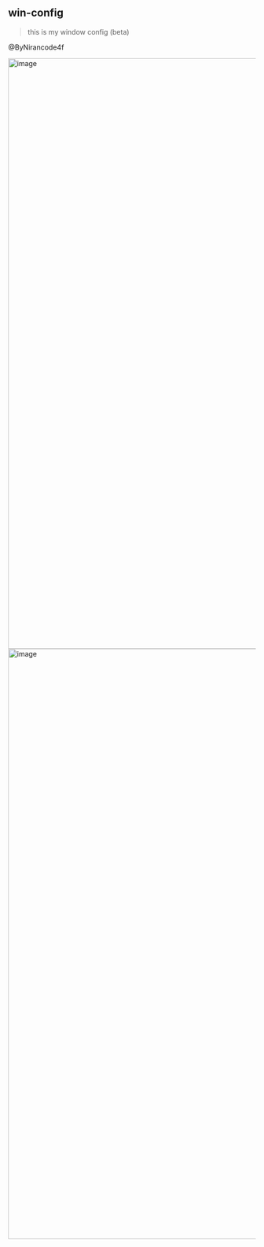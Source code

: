## win-config

>this is my window config (beta)

@ByNirancode4f

<img width="1200" alt="image" src="https://user-images.githubusercontent.com/78076796/180936261-2e0db6b6-0e94-4640-a6ff-bbfe71fc4161.png">

<img width="1200" alt="image" src="https://user-images.githubusercontent.com/78076796/180936724-645982a9-f66b-4826-81df-f274df64cf0c.png">
